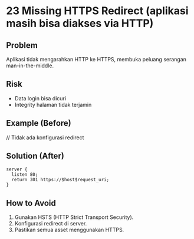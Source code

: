 # 23 Missing HTTPS Redirect (aplikasi masih bisa diakses via HTTP)

## Problem
Aplikasi tidak mengarahkan HTTP ke HTTPS, membuka peluang serangan man-in-the-middle.

## Risk
- Data login bisa dicuri
- Integrity halaman tidak terjamin

## Example (Before)
// Tidak ada konfigurasi redirect

## Solution (After)
```nginx
server {
  listen 80;
  return 301 https://$host$request_uri;
}
```

## How to Avoid
1. Gunakan HSTS (HTTP Strict Transport Security).
2. Konfigurasi redirect di server.
3. Pastikan semua asset menggunakan HTTPS.
